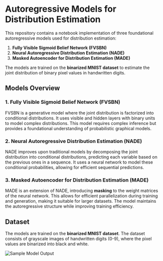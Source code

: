 # Autoregressive Models for Distribution Estimation

This repository contains a notebook implementation of three foundational autoregressive models used for distribution estimation:

1. **Fully Visible Sigmoid Belief Network (FVSBN)**
2. **Neural Autoregressive Distribution Estimation (NADE)**
3. **Masked Autoencoder for Distribution Estimation (MADE)**

The models are trained on the **binarized MNIST dataset** to estimate the joint distribution of binary pixel values in handwritten digits.

## Models Overview

### 1. Fully Visible Sigmoid Belief Network (FVSBN)
FVSBN is a generative model where the joint distribution is factorized into conditional distributions. It uses visible and hidden layers with binary units to model complex distributions. This model requires complex inference but provides a foundational understanding of probabilistic graphical models.

### 2. Neural Autoregressive Distribution Estimation (NADE)
NADE improves upon traditional models by decomposing the joint distribution into conditional distributions, predicting each variable based on the previous ones in a sequence. It uses a neural network to model these conditional probabilities, allowing for efficient sequential predictions.

### 3. Masked Autoencoder for Distribution Estimation (MADE)
MADE is an extension of NADE, introducing **masking** to the weight matrices of the neural network. This allows for efficient parallelization during training and generation, making it suitable for larger datasets. The model maintains the autoregressive structure while improving training efficiency.

## Dataset

The models are trained on the **binarized MNIST dataset**. The dataset consists of grayscale images of handwritten digits (0-9), where the pixel values are binarized into black and white.

![Sample Model Output]()
